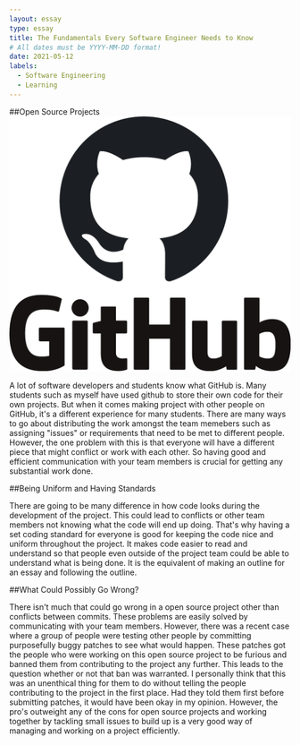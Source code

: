 ```yaml
---
layout: essay
type: essay
title: The Fundamentals Every Software Engineer Needs to Know
# All dates must be YYYY-MM-DD format!
date: 2021-05-12
labels:
  - Software Engineering
  - Learning
---
```


##Open Source Projects
<img class="ui medium image" src="../images/Githublogo.png"> 

A lot of software developers and students know what GitHub is. Many students such as myself have used github to store their own code for their own projects. But when it comes making project with other people on GitHub, it's a different experience for many students. There are many ways to go about distributing the work amongst the team memebers such as assigning "issues" or requirements that need to be met to different people. However, the one problem with this is that everyone will have a different piece that might conflict or work with each other. So having good and efficient communication with your team members is crucial for getting any substantial work done. 

##Being Uniform and Having Standards

There are going to be many difference in how code looks during the development of the project. This could lead to conflicts or other team members not knowing what the code will end up doing. That's why having a set coding standard for everyone is good for keeping the code nice and uniform throughout the project. It makes code easier to read and understand so that people even outside of the project team could be able to understand what is being done. It is the equivalent of making an outline for an essay and following the outline.

##What Could Possibly Go Wrong?

There isn't much that could go wrong in a open source project other than conflicts between commits. These problems are easily solved by communicating with your team members. However, there was a recent case where a group of people were testing other people by committing purposefully buggy patches to see what would happen. These patches got the people who were working on this open source project to be furious and banned them from contributing to the project any further. This leads to the question whether or not that ban was warranted. I personally think that this was an unenthical thing for them to do without telling the people contributing to the project in the first place. Had they told them first before submitting patches, it would have been okay in my opinion. However, the pro's outweight any of the cons for open source projects and working together by tackling small issues to build up is a very good way of managing and working on a project efficiently. 

